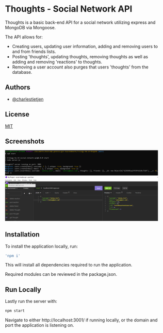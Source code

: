 
# Thoughts - Social Network API

Thoughts is a basic back-end API for a social network utilizing express and MongoDB via Mongoose.

The API allows for: 
- Creating users, updating user information, adding and removing users to and from friends lists.
- Posting 'thoughts', updating thoughts, removing thoughts as well as adding and removing 'reactions' to thoughts.
- Removing a user account also purges that users 'thoughts' from the database.
## Authors
- [@charlestietjen](https://www.github.com/charlestietjen)
## License

[MIT](https://choosealicense.com/licenses/mit/)


## Screenshots

![App Screenshot](./img/project-ss.png)


## Installation

To install the application locally, run:

```bash
'npm i'
``` 
This will install all dependencies required to run the application.

Required modules can be reviewed in the package.json.
## Run Locally

Lastly run the server with:

```bash
npm start
```

Navigate to either http://localhost:3001/ if running locally, or the domain and port the application is listening on. 